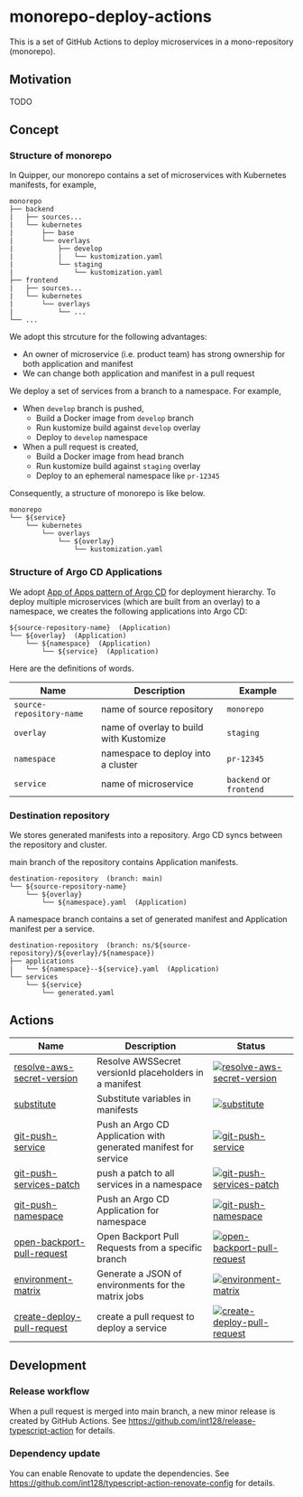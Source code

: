 # monorepo-deploy-actions

This is a set of GitHub Actions to deploy microservices in a mono-repository (monorepo).

## Motivation

TODO

## Concept

### Structure of monorepo

In Quipper, our monorepo contains a set of microservices with Kubernetes manifests, for example,

```
monorepo
├── backend
|   ├── sources...
|   └── kubernetes
|       ├── base
|       └── overlays
|           ├── develop
|           |   └── kustomization.yaml
|           └── staging
|               └── kustomization.yaml
├── frontend
|   ├── sources...
|   └── kubernetes
|       └── overlays
|           └── ...
└── ...
```

We adopt this strcuture for the following advantages:

- An owner of microservice (i.e. product team) has strong ownership for both application and manifest
- We can change both application and manifest in a pull request

We deploy a set of services from a branch to a namespace.
For example,

- When `develop` branch is pushed,
  - Build a Docker image from `develop` branch
  - Run kustomize build against `develop` overlay
  - Deploy to `develop` namespace
- When a pull request is created,
  - Build a Docker image from head branch
  - Run kustomize build against `staging` overlay
  - Deploy to an ephemeral namespace like `pr-12345`

Consequently, a structure of monorepo is like below.

```
monorepo
└── ${service}
    └── kubernetes
        └── overlays
            └── ${overlay}
                └── kustomization.yaml
```

### Structure of Argo CD Applications

We adopt [App of Apps pattern of Argo CD](https://argoproj.github.io/argo-cd/operator-manual/cluster-bootstrapping/) for deployment hierarchy.
To deploy multiple microservices (which are built from an overlay) to a namespace, we creates the following applications into Argo CD:

```
${source-repository-name}  (Application)
└── ${overlay}  (Application)
    └── ${namespace}  (Application)
        └── ${service}  (Application)
```

Here are the definitions of words.

| Name                     | Description                             | Example                 |
| ------------------------ | --------------------------------------- | ----------------------- |
| `source-repository-name` | name of source repository               | `monorepo`              |
| `overlay`                | name of overlay to build with Kustomize | `staging`               |
| `namespace`              | namespace to deploy into a cluster      | `pr-12345`              |
| `service`                | name of microservice                    | `backend` or `frontend` |

### Destination repository

We stores generated manifests into a repository.
Argo CD syncs between the repository and cluster.

main branch of the repository contains Application manifests.

```
destination-repository  (branch: main)
└── ${source-repository-name}
    └── ${overlay}
        └── ${namespace}.yaml  (Application)
```

A namespace branch contains a set of generated manifest and Application manifest per a service.

```
destination-repository  (branch: ns/${source-repository}/${overlay}/${namespace})
├── applications
|   └── ${namespace}--${service}.yaml  (Application)
└── services
    └── ${service}
        └── generated.yaml
```

## Actions

| Name                                                                 | Description                                                                 | Status                                                                                                                                                                                                                                                                  |
| -------------------------------------------------------------------- | --------------------------------------------------------------------------- | ----------------------------------------------------------------------------------------------------------------------------------------------------------------------------------------------------------------------------------------------------------------------- |
| [resolve-aws-secret-version](resolve-aws-secret-version)             | Resolve AWSSecret versionId placeholders in a manifest                      | [![resolve-aws-secret-version](https://github.com/quipper/monorepo-deploy-actions/actions/workflows/resolve-aws-secret-version.yaml/badge.svg)](https://github.com/quipper/monorepo-deploy-actions/actions/workflows/resolve-aws-secret-version.yaml)                   |
| [substitute](substitute)                                             | Substitute variables in manifests                                           | [![substitute](https://github.com/quipper/monorepo-deploy-actions/actions/workflows/substitute.yaml/badge.svg)](https://github.com/quipper/monorepo-deploy-actions/actions/workflows/substitute.yaml)                                                                   |
| [git-push-service](git-push-service)                                 | Push an Argo CD Application with generated manifest for service             | [![git-push-service](https://github.com/quipper/monorepo-deploy-actions/actions/workflows/git-push-service.yaml/badge.svg)](https://github.com/quipper/monorepo-deploy-actions/actions/workflows/git-push-service.yaml)                                                 |
| [git-push-services-patch](git-push-services-patch)                   | push a patch to all services in a namespace                                 | [![git-push-services-patch](https://github.com/quipper/monorepo-deploy-actions/actions/workflows/git-push-services-patch.yaml/badge.svg)](https://github.com/quipper/monorepo-deploy-actions/actions/workflows/git-push-services-patch.yaml)                            |
| [git-push-namespace](git-push-namespace)                             | Push an Argo CD Application for namespace                                   | [![git-push-namespace](https://github.com/quipper/monorepo-deploy-actions/actions/workflows/git-push-namespace.yaml/badge.svg)](https://github.com/quipper/monorepo-deploy-actions/actions/workflows/git-push-namespace.yaml)                                           |
| [open-backport-pull-request](open-backport-pull-request)             | Open Backport Pull Requests from a specific branch                          | [![open-backport-pull-request](https://github.com/quipper/monorepo-deploy-actions/actions/workflows/open-backport-pull-request.yaml/badge.svg)](https://github.com/quipper/monorepo-deploy-actions/actions/workflows/open-backport-pull-request.yaml)                   |
| [environment-matrix](environment-matrix)                             | Generate a JSON of environments for the matrix jobs                         | [![environment-matrix](https://github.com/quipper/monorepo-deploy-actions/actions/workflows/environment-matrix.yaml/badge.svg)](https://github.com/quipper/monorepo-deploy-actions/actions/workflows/environment-matrix.yaml)                                           |
| [create-deploy-pull-request](create-deploy-pull-request)             | create a pull request to deploy a service                                   | [![create-deploy-pull-request](https://github.com/quipper/monorepo-deploy-actions/actions/workflows/create-deploy-pull-request.yaml/badge.svg)](https://github.com/quipper/monorepo-deploy-actions/actions/workflows/create-deploy-pull-request.yaml)                   |

## Development

### Release workflow

When a pull request is merged into main branch, a new minor release is created by GitHub Actions.
See https://github.com/int128/release-typescript-action for details.

### Dependency update

You can enable Renovate to update the dependencies.
See https://github.com/int128/typescript-action-renovate-config for details.
